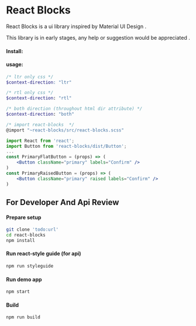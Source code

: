 # React Blocks

React Blocks is a ui library inspired by Material UI Design .

This library is in early stages, any help or suggestion would be appreciated .


#### Install:


#### usage:


```scss
/* ltr only css */
$context-direction: "ltr"

/* rtl only css */
$context-direction: "rtl"

/* both direction (throughout html dir attribute) */
$context-direction: "both"

/* import react-blocks  */
@import "~react-blocks/src/react-blocks.scss"
```

```jsx
import React from 'react';
import Button from 'react-blocks/dist/Button';
...
const PrimaryFlatButton = (props) => (
	<Button className="primary" labels="Confirm" />
)
const PrimaryRaisedButton = (props) => (
	<Button className="primary" raised labels="Confirm" />
)

```

## For Developer And Api Review

#### Prepare setup
```sh
git clone 'todo:url'
cd react-blocks
npm install
```

#### Run react-style guide (for api)
```sh
npm run styleguide
```

#### Run demo app
```sh
npm start
```

#### Build
```sh
npm run build
```
